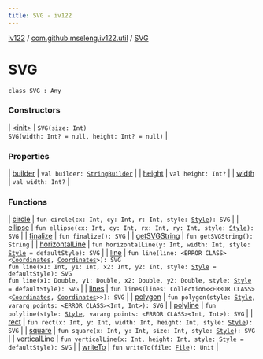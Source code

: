 ```yaml
---
title: SVG - iv122
---
```


[iv122](../../index.md) / [com.github.mseleng.iv122.util](../index.md) / [SVG](.)

# SVG

`class SVG : Any`

### Constructors

| [&lt;init&gt;](-init-.md) | `SVG(size: Int)`<br>`SVG(width: Int? = null, height: Int? = null)` |

### Properties

| [builder](builder.md) | `val builder: `[`StringBuilder`](http://docs.oracle.com/javase/6/docs/api/java/lang/StringBuilder.html) |
| [height](height.md) | `val height: Int?` |
| [width](width.md) | `val width: Int?` |

### Functions

| [circle](circle.md) | `fun circle(cx: Int, cy: Int, r: Int, style: `[`Style`](../-style/index.md)`): SVG` |
| [ellipse](ellipse.md) | `fun ellipse(cx: Int, cy: Int, rx: Int, ry: Int, style: `[`Style`](../-style/index.md)`): SVG` |
| [finalize](finalize.md) | `fun finalize(): SVG` |
| [getSVGString](get-s-v-g-string.md) | `fun getSVGString(): String` |
| [horizontalLine](horizontal-line.md) | `fun horizontalLine(y: Int, width: Int, style: `[`Style`](../-style/index.md)` = defaultStyle): SVG` |
| [line](line.md) | `fun line(line: <ERROR CLASS><`[`Coordinates`](../-coordinates/index.md)`, `[`Coordinates`](../-coordinates/index.md)`>): SVG`<br>`fun line(x1: Int, y1: Int, x2: Int, y2: Int, style: `[`Style`](../-style/index.md)` = defaultStyle): SVG`<br>`fun line(x1: Double, y1: Double, x2: Double, y2: Double, style: `[`Style`](../-style/index.md)` = defaultStyle): SVG` |
| [lines](lines.md) | `fun lines(lines: Collection<<ERROR CLASS><`[`Coordinates`](../-coordinates/index.md)`, `[`Coordinates`](../-coordinates/index.md)`>>): SVG` |
| [polygon](polygon.md) | `fun polygon(style: `[`Style`](../-style/index.md)`, vararg points: <ERROR CLASS><Int, Int>): SVG` |
| [polyline](polyline.md) | `fun polyline(style: `[`Style`](../-style/index.md)`, vararg points: <ERROR CLASS><Int, Int>): SVG` |
| [rect](rect.md) | `fun rect(x: Int, y: Int, width: Int, height: Int, style: `[`Style`](../-style/index.md)`): SVG` |
| [square](square.md) | `fun square(x: Int, y: Int, size: Int, style: `[`Style`](../-style/index.md)`): SVG` |
| [verticalLine](vertical-line.md) | `fun verticalLine(x: Int, height: Int, style: `[`Style`](../-style/index.md)` = defaultStyle): SVG` |
| [writeTo](write-to.md) | `fun writeTo(file: `[`File`](http://docs.oracle.com/javase/6/docs/api/java/io/File.html)`): Unit` |


